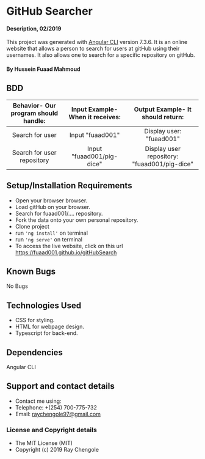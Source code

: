 # GitHub Searcher

#### Description, 02/2019

This project was generated with [Angular CLI](https://github.com/angular/angular-cli) version 7.3.6. It is an online website that allows a person to search for users at gitHub using their usernames. It also allows one to search for a specific repository on gitHub.

#### By **Hussein Fuaad Mahmoud**

## BDD

| Behavior- Our program should handle: | Input Example- When it receives: | Output Example- It should return: |
| :-------------: | :-------------: | :-------------: |
| Search for user | Input "fuaad001" | Display user: "fuaad001" |
| Search for user repository | Input "fuaad001/pig-dice" | Display user repository: "fuaad001/pig-dice" |

## Setup/Installation Requirements

* Open your browser browser.
* Load gitHub on your browser.
* Search for fuaad001/.... repository.
* Fork the data onto your own personal repository.
* Clone project
* run `'ng install'` on terminal
* run `'ng serve'` on terminal
* To access the live website, click on this url https://fuaad001.github.io/gitHubSearch

## Known Bugs

No Bugs

## Technologies Used

* CSS for styling.
* HTML for webpage design.
* Typescript for back-end.

## Dependencies

Angular CLI

## Support and contact details

* Contact me using:
* Telephone: +(254) 700-775-732
* Email: raychengole97@gmail.com

### License and Copyright details

* The MIT License (MIT)
* Copyright (c) 2019 Ray Chengole
